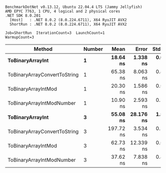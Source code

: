 ```

BenchmarkDotNet v0.13.12, Ubuntu 22.04.4 LTS (Jammy Jellyfish)
AMD EPYC 7763, 1 CPU, 4 logical and 2 physical cores
.NET SDK 8.0.201
  [Host]   : .NET 8.0.2 (8.0.224.6711), X64 RyuJIT AVX2
  ShortRun : .NET 8.0.2 (8.0.224.6711), X64 RyuJIT AVX2

Job=ShortRun  IterationCount=3  LaunchCount=1  
WarmupCount=3  

```
| Method                       | Number | Mean      | Error     | StdDev   | Min       | Max       | Gen0   | Allocated |
|----------------------------- |------- |----------:|----------:|---------:|----------:|----------:|-------:|----------:|
| **ToBinaryArrayInt**             | **1**      |  **18.64 ns** |  **1.338 ns** | **0.073 ns** |  **18.59 ns** |  **18.72 ns** | **0.0004** |      **32 B** |
| ToBinaryArrayConvertToString | 1      |  65.38 ns |  8.063 ns | 0.442 ns |  64.97 ns |  65.85 ns | 0.0011 |      96 B |
| ToBinaryArrayIntMod          | 1      |  20.30 ns |  1.586 ns | 0.087 ns |  20.20 ns |  20.35 ns | 0.0004 |      32 B |
| ToBinaryArrayIntModNumber    | 1      |  10.90 ns |  2.593 ns | 0.142 ns |  10.81 ns |  11.07 ns | 0.0004 |      32 B |
| **ToBinaryArrayInt**             | **3**      |  **55.08 ns** | **28.176 ns** | **1.544 ns** |  **53.42 ns** |  **56.46 ns** | **0.0011** |      **96 B** |
| ToBinaryArrayConvertToString | 3      | 197.72 ns |  3.534 ns | 0.194 ns | 197.50 ns | 197.85 ns | 0.0033 |     296 B |
| ToBinaryArrayIntMod          | 3      |  62.73 ns | 12.339 ns | 0.676 ns |  62.24 ns |  63.50 ns | 0.0011 |      96 B |
| ToBinaryArrayIntModNumber    | 3      |  37.62 ns |  7.838 ns | 0.430 ns |  37.13 ns |  37.95 ns | 0.0011 |      96 B |

